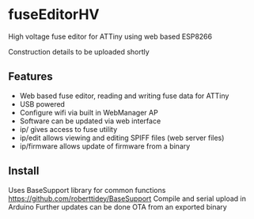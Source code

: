 # fuseEditorHV
High voltage fuse editor for ATTiny using web based ESP8266

Construction details to be uploaded shortly

## Features
- Web based fuse editor, reading and writing fuse data for ATTiny
- USB powered
- Configure wifi via built in WebManager AP
- Software can be updated via web interface
- ip/ gives access to fuse utility
- ip/edit allows viewing and editing SPIFF files (web server files)
- ip/firmware allows update of firmware from a binary

## Install
Uses BaseSupport library for common functions https://github.com/roberttidey/BaseSupport
Compile and serial upload in Arduino
Further updates can be done OTA from an exported binary





